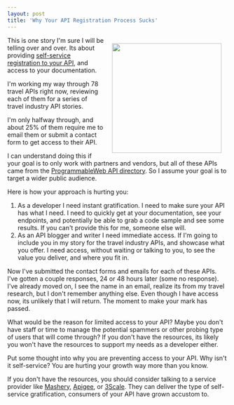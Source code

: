 ```yaml
---
layout: post
title: 'Why Your API Registration Process Sucks'
---
```

<a title="self-service registration to your API" href="http://www.apievangelist.com/ecosystem-building-blocks-detail.php?Building_Block_ID=198"><img style="padding: 15px;" src="http://kinlane-productions.s3.amazonaws.com/api-evangelist/api-registration.png" alt="" width="250" align="right" /></a>This is one story I'm sure I will be telling over and over.  Its about providing <a title="self-service registration to your API" href="http://www.apievangelist.com/ecosystem-building-blocks-detail.php?Building_Block_ID=198">self-service registration to your API</a>, and access to your documentation.<p></p>
I'm working my way through 78 travel APIs right now, reviewing each of them for a series of travel industry API stories.<p></p>
I'm only halfway through, and about 25% of them require me to email them or submit a contact form to get access to their API.<p></p>
I can understand doing this if your goal is to only work with partners and vendors, but all of these APIs came from the <a title="Programmable Web API Directory" href="http://www.programmableweb.com/apis/directory">ProgrammableWeb API directory</a>.  So I assume your goal is to target a wider public audience.<p></p>
Here is how your approach is hurting you:
<ol class="mainlist">
	<li>As a developer I need instant gratification.  I need to make sure your API has what I need.  I need to quickly get at your documentation, see your endpoints, and potentially be able to grab a code sample and see some results.  If you can't provide this for me, someone else will.</li>
	<li>As an API blogger and writer I need immediate access.  If I'm going to include you in my story for the travel industry APIs, and showcase what you offer.  I need access, without waiting or talking to you, to see the value you deliver, and where you fit in.</li>
</ol>
Now I've submitted the contact forms and emails for each of these APIs.  I've gotten a couple responses, 24 or 48 hours later (some no response).  I've already moved on, I see the name in an email, realize its from my travel research, but I don't remember anything else.  Even though I have access now, its unlikely that I will return.  The moment to make your mark has passed.<p></p>
What would be the reason for limited access to your API?  Maybe you don't have staff or time to manage the potential spammers or other probing type of users that will come through?  If you don't have the resources, its likely you won't have the resources to support my needs as a developer either.<p></p>
Put some thought into why you are preventing access to your API.  Why isn't it self-service? You are hurting your growth way more than you know.<p></p>
If you don't have the resources, you should consider talking to a service provider like <a title="Mashery" href="http://blog.apievangelist.com/2010/10/10/mashery-api-services/">Mashery</a>, <a title="Apigee" href="http://blog.apievangelist.com/2010/10/10/apigee-api-services/">Apigee</a>, or <a title="3Scale" href="http://blog.apievangelist.com/2010/10/10/3scale-api-services/">3Scale</a>.  They can deliver the type of self-service gratification, consumers of your API have grown accustom to.
